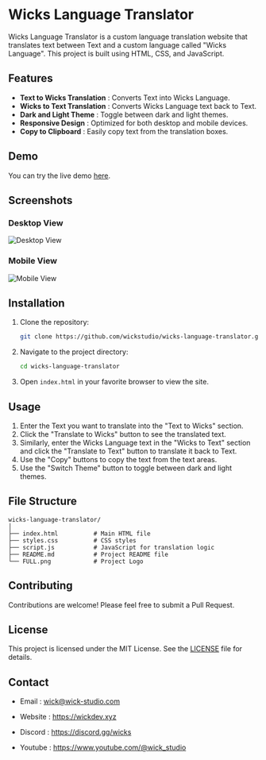# Wicks Language Translator

Wicks Language Translator is a custom language translation website that translates text between Text and a custom language called "Wicks Language". This project is built using HTML, CSS, and JavaScript.

## Features

- **Text to Wicks Translation** : Converts Text into Wicks Language.
- **Wicks to Text Translation** : Converts Wicks Language text back to Text.
- **Dark and Light Theme** : Toggle between dark and light themes.
- **Responsive Design** : Optimized for both desktop and mobile devices.
- **Copy to Clipboard** : Easily copy text from the translation boxes.

## Demo

You can try the live demo [here](https://wicks-translator.vercel.app/).

## Screenshots

### Desktop View
![Desktop View](https://media.discordapp.net/attachments/875162620502626387/1246288212050055239/image.png?ex=665bd7d8&is=665a8658&hm=8fabd0635b719824736f056e84c54246719e8f3cfc56b1e3b092e14979c797f4&=&format=webp&quality=lossless&width=1337&height=667)

### Mobile View
![Mobile View](https://media.discordapp.net/attachments/875162620502626387/1246288287883071578/image.png?ex=665bd7ea&is=665a866a&hm=21c6d55561a7d65b3bcc3a1ba3f27f5a8591182d0c39b99906ff0a6866c5ee66&=&format=webp&quality=lossless&width=377&height=666)

## Installation

1. Clone the repository:
    ```bash
    git clone https://github.com/wickstudio/wicks-language-translator.git
    ```

2. Navigate to the project directory:
    ```bash
    cd wicks-language-translator
    ```

3. Open `index.html` in your favorite browser to view the site.

## Usage

1. Enter the Text you want to translate into the "Text to Wicks" section.
2. Click the "Translate to Wicks" button to see the translated text.
3. Similarly, enter the Wicks Language text in the "Wicks to Text" section and click the "Translate to Text" button to translate it back to Text.
4. Use the "Copy" buttons to copy the text from the text areas.
5. Use the "Switch Theme" button to toggle between dark and light themes.

## File Structure

```
wicks-language-translator/
│
├── index.html          # Main HTML file
├── styles.css          # CSS styles
├── script.js           # JavaScript for translation logic
├── README.md           # Project README file
└── FULL.png            # Project Logo
```

## Contributing

Contributions are welcome! Please feel free to submit a Pull Request.

## License

This project is licensed under the MIT License. See the [LICENSE](LICENSE) file for details.

## Contact

- Email : wick@wick-studio.com

- Website : https://wickdev.xyz

- Discord : https://discord.gg/wicks

- Youtube : https://www.youtube.com/@wick_studio
